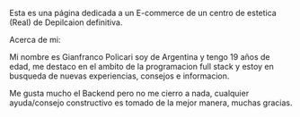 Esta es una página dedicada a un E-commerce de un centro de estetica (Real) de Depilcaion definitiva.

Acerca de mi:

Mi nombre es Gianfranco Policari soy de Argentina y tengo 19 años de edad, me destaco en el ambito de la programacion full stack y estoy en busqueda de nuevas experiencias, consejos e informacion.

Me gusta mucho el Backend pero no me cierro a nada, cualquier ayuda/consejo constructivo es tomado de la mejor manera, muchas gracias.